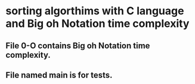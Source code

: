 # sorting algorthims with  C language and Big oh Notation time complexity
 ## File 0-O contains Big oh Notation time complexity.
 ## File named main is for tests.
